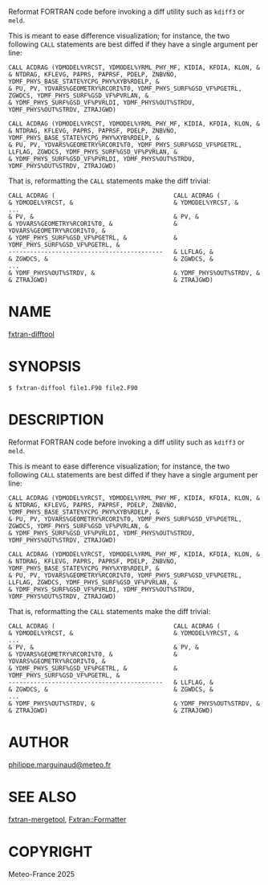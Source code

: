 Reformat FORTRAN code before invoking a diff utility such as `kdiff3` or `meld`.

This is meant to ease difference visualization; for instance, the two following `CALL`
statements are best diffed if they have a single argument per line:

    CALL ACDRAG (YDMODEL%YRCST, YDMODEL%YRML_PHY_MF, KIDIA, KFDIA, KLON, &
    & NTDRAG, KFLEVG, PAPRS, PAPRSF, PDELP, ZNBVNO, YDMF_PHYS_BASE_STATE%YCPG_PHY%XYB%RDELP, &
    & PU, PV, YDVARS%GEOMETRY%RCORI%T0, YDMF_PHYS_SURF%GSD_VF%PGETRL, ZGWDCS, YDMF_PHYS_SURF%GSD_VF%PVRLAN, &
    & YDMF_PHYS_SURF%GSD_VF%PVRLDI, YDMF_PHYS%OUT%STRDU, YDMF_PHYS%OUT%STRDV, ZTRAJGWD)

    CALL ACDRAG (YDMODEL%YRCST, YDMODEL%YRML_PHY_MF, KIDIA, KFDIA, KLON, &
    & NTDRAG, KFLEVG, PAPRS, PAPRSF, PDELP, ZNBVNO, YDMF_PHYS_BASE_STATE%YCPG_PHY%XYB%RDELP, &
    & PU, PV, YDVARS%GEOMETRY%RCORI%T0, YDMF_PHYS_SURF%GSD_VF%PGETRL, LLFLAG, ZGWDCS, YDMF_PHYS_SURF%GSD_VF%PVRLAN, &
    & YDMF_PHYS_SURF%GSD_VF%PVRLDI, YDMF_PHYS%OUT%STRDU, YDMF_PHYS%OUT%STRDV, ZTRAJGWD)

That is, reformatting the `CALL` statements make the diff trivial:

    CALL ACDRAG (                                 CALL ACDRAG (
    & YDMODEL%YRCST, &                            & YDMODEL%YRCST, &
    ...
    & PV, &                                       & PV, &
    & YDVARS%GEOMETRY%RCORI%T0, &                 & YDVARS%GEOMETRY%RCORI%T0, &
    & YDMF_PHYS_SURF%GSD_VF%PGETRL, &             & YDMF_PHYS_SURF%GSD_VF%PGETRL, &
    -------------------------------------------   & LLFLAG, &
    & ZGWDCS, &                                   & ZGWDCS, &
    ...
    & YDMF_PHYS%OUT%STRDV, &                      & YDMF_PHYS%OUT%STRDV, &
    & ZTRAJGWD)                                   & ZTRAJGWD)
# NAME

[fxtran-difftool](../bin/fxtran-difftool)

# SYNOPSIS

    $ fxtran-diffool file1.F90 file2.F90

# DESCRIPTION

Reformat FORTRAN code before invoking a diff utility such as `kdiff3` or `meld`.

This is meant to ease difference visualization; for instance, the two following `CALL`
statements are best diffed if they have a single argument per line:

    CALL ACDRAG (YDMODEL%YRCST, YDMODEL%YRML_PHY_MF, KIDIA, KFDIA, KLON, &
    & NTDRAG, KFLEVG, PAPRS, PAPRSF, PDELP, ZNBVNO, YDMF_PHYS_BASE_STATE%YCPG_PHY%XYB%RDELP, &
    & PU, PV, YDVARS%GEOMETRY%RCORI%T0, YDMF_PHYS_SURF%GSD_VF%PGETRL, ZGWDCS, YDMF_PHYS_SURF%GSD_VF%PVRLAN, &
    & YDMF_PHYS_SURF%GSD_VF%PVRLDI, YDMF_PHYS%OUT%STRDU, YDMF_PHYS%OUT%STRDV, ZTRAJGWD)

    CALL ACDRAG (YDMODEL%YRCST, YDMODEL%YRML_PHY_MF, KIDIA, KFDIA, KLON, &
    & NTDRAG, KFLEVG, PAPRS, PAPRSF, PDELP, ZNBVNO, YDMF_PHYS_BASE_STATE%YCPG_PHY%XYB%RDELP, &
    & PU, PV, YDVARS%GEOMETRY%RCORI%T0, YDMF_PHYS_SURF%GSD_VF%PGETRL, LLFLAG, ZGWDCS, YDMF_PHYS_SURF%GSD_VF%PVRLAN, &
    & YDMF_PHYS_SURF%GSD_VF%PVRLDI, YDMF_PHYS%OUT%STRDU, YDMF_PHYS%OUT%STRDV, ZTRAJGWD)

That is, reformatting the `CALL` statements make the diff trivial:

    CALL ACDRAG (                                 CALL ACDRAG (
    & YDMODEL%YRCST, &                            & YDMODEL%YRCST, &
    ...
    & PV, &                                       & PV, &
    & YDVARS%GEOMETRY%RCORI%T0, &                 & YDVARS%GEOMETRY%RCORI%T0, &
    & YDMF_PHYS_SURF%GSD_VF%PGETRL, &             & YDMF_PHYS_SURF%GSD_VF%PGETRL, &
    -------------------------------------------   & LLFLAG, &
    & ZGWDCS, &                                   & ZGWDCS, &
    ...
    & YDMF_PHYS%OUT%STRDV, &                      & YDMF_PHYS%OUT%STRDV, &
    & ZTRAJGWD)                                   & ZTRAJGWD)

# AUTHOR

philippe.marguinaud@meteo.fr

# SEE ALSO

[fxtran-mergetool](fxtran-mergetool.md), [Fxtran::Formatter](Fxtran%3A%3AFormatter.md)

# COPYRIGHT

Meteo-France 2025
